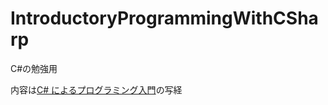 # IntroductoryProgrammingWithCSharp
C#の勉強用

内容は[C# によるプログラミング入門](https://ufcpp.net/study/csharp/)の写経
